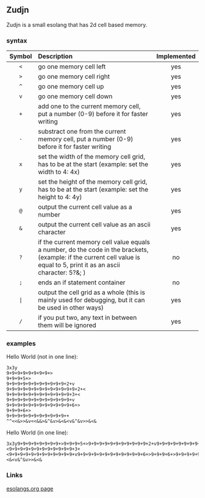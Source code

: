 ## Zudjn
Zudjn is a small esolang that has 2d cell based memory.

### syntax

| Symbol | Description | Implemented |
|:------:|:-----------|:-----:|
| `<` | go one memory cell left | yes |
| `>` | go one memory cell right | yes |
| `^` | go one memory cell up | yes |
| `v` | go one memory cell down | yes |
| `+` | add one to the current memory cell, put a number (0-9) before it for faster writing | yes |
| `-` | substract one from the current memory cell, put a number (0-9) before it for faster writing | yes |
| `x` | set the width of the memory cell grid, has to be at the start (example: set the width to 4: 4x) | yes |
| `y` | set the height of the memory cell grid, has to be at the start (example: set the height to 4: 4y) | yes |
| `@` | output the current cell value as a number | yes |
| `&` | output the current cell value as an ascii character | yes |
| `?` | if the current memory cell value equals a number, do the code in the brackets, (example: if the current cell value is equal to 5, print it as an ascii character: 5?&; ) | no |
| `;` | ends an if statement container | no |
| `\|` | output the cell grid as a whole (this is mainly used for debugging, but it can be used in other ways) | yes |
| `/` | if you put two, any text in between them will be ignored | yes |

### examples

Hello World (not in one line): 
```
3x3y
9+9+9+9+9+9+9+9+>
9+9+9+5+>
9+9+9+9+9+9+9+9+9+9+9+2+v
9+9+9+9+9+9+9+9+9+9+9+9+9+2+<
9+9+9+9+9+9+9+9+9+9+9+9+3+<
9+9+9+9+9+9+9+9+9+9+9+9+v
9+9+9+9+9+9+9+9+9+9+9+9+6+>
9+9+9+6+>
9+9+9+9+9+9+9+9+9+9+9++
^^<<&>>&v<<&&>&^&v>&<&<v&^&v>>&<&

```

Hello World (in one line):
```
3x3y9+9+9+9+9+9+9+9+>9+9+9+5+>9+9+9+9+9+9+9+9+9+9+9+2+v9+9+9+9+9+9+9+9+9+9+9+9+9+2+<9+9+9+9+9+9+9+9+9+9+9+9+3+<9+9+9+9+9+9+9+9+9+9+9+9+v9+9+9+9+9+9+9+9+9+9+9+9+6+>9+9+9+6+>9+9+9+9+9+9+9+9+9+9+9++^^<<&>>&v<<&&>&^&v>&<&<v&^&v>>&<&
```

### Links
[esolangs.org page](https://esolangs.org/wiki/Zudjn)

